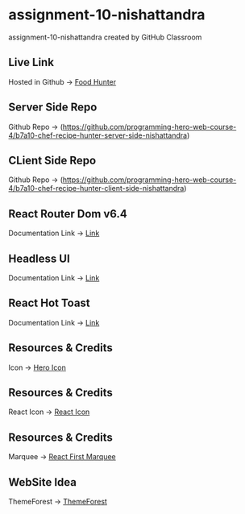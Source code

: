 # assignment-10-nishattandra
assignment-10-nishattandra created by GitHub Classroom

## Live Link
Hosted in Github -> [Food Hunter](https://assignment-10-ad2b3.web.app/)


## Server Side Repo
Github Repo -> (https://github.com/programming-hero-web-course-4/b7a10-chef-recipe-hunter-server-side-nishattandra)

## CLient Side Repo
Github Repo -> (https://github.com/programming-hero-web-course-4/b7a10-chef-recipe-hunter-client-side-nishattandra)


## React Router Dom v6.4 
Documentation Link -> [Link](https://reactrouter.com/en/main/start/overview)

## Headless UI
Documentation Link -> [Link](https://headlessui.com/)

## React Hot Toast
Documentation Link -> [Link](https://react-hot-toast.com/docs)

## Resources & Credits
Icon -> [Hero Icon](https://heroicons.com/)

## Resources & Credits
React Icon -> [React Icon](https://react-icons.github.io/react-icons/)

## Resources & Credits
Marquee -> [React First Marquee](https://www.react-fast-marquee.com/)

## WebSite Idea
ThemeForest -> [ThemeForest](https://themeforest.net/)
